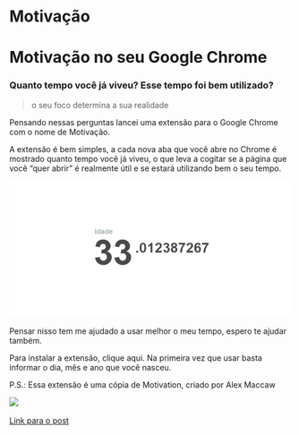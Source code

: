 Motivação
========

# Motivação no seu Google Chrome
### Quanto tempo você já viveu? Esse tempo foi bem utilizado?

>   o seu foco determina a sua realidade

Pensando nessas perguntas lancei uma extensão para o Google Chrome com o nome de Motivação.

A extensão é bem simples, a cada nova aba que você abre no Chrome é mostrado quanto tempo você já viveu, o que leva a cogitar se a página que você “quer abrir” é realmente útil e se estará utilizando bem o seu tempo.

![](screenshot_motivacao.png)

Pensar nisso tem me ajudado a usar melhor o meu tempo, espero te ajudar também.

Para instalar a extensão, clique aqui. Na primeira vez que usar basta informar o dia, mês e ano que você nasceu.

P.S.: Essa extensão é uma cópia de Motivation, criado por Alex Maccaw

![](screenshot.png)

[Link para o post](https://medium.com/@ma/motiva%C3%A7%C3%A3o-no-seu-google-chrome-30aa85f89790)